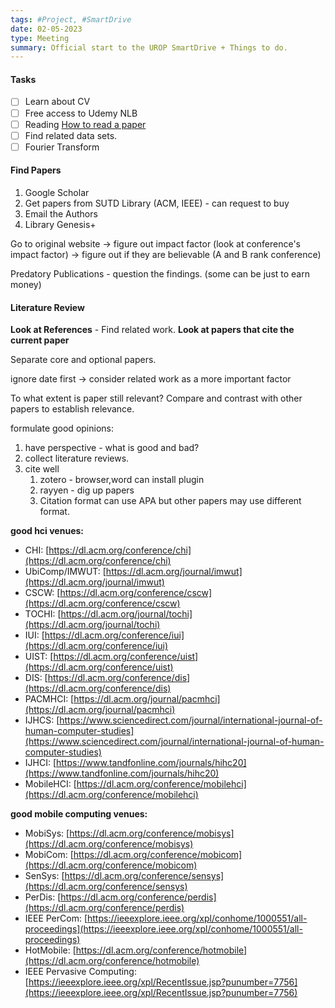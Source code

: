 ```yaml
---
tags: #Project, #SmartDrive
date: 02-05-2023
type: Meeting
summary: Official start to the UROP SmartDrive + Things to do.
---
```

#### Tasks
- [ ] Learn about CV
- [ ] Free access to Udemy NLB 
-  [ ] Reading [How to read a paper](http://ccr.sigcomm.org/online/files/p83-keshavA.pdf) 
- [ ] Find related data sets. 
- [ ] Fourier Transform

#### Find Papers
1. Google Scholar
2. Get papers from SUTD Library (ACM, IEEE) - can request to buy
3. Email the Authors
4. Library Genesis+

Go to original website -> figure out impact factor (look at conference's impact factor) -> figure out if they are believable (A and B rank conference)

Predatory Publications - question the findings. (some can be just to earn money)


#### Literature Review
**Look at References** - Find related work. 
**Look at papers that cite the current paper**

Separate core and optional papers.

ignore date first -> consider related work as a more important factor

To what extent is paper still relevant? 
Compare and contrast with other papers to establish relevance. 

formulate good opinions:
1. have perspective - what is good and bad?
2. collect literature reviews.
3. cite well
	1. zotero - browser,word can install plugin 
	2. rayyen - dig up papers
	3. Citation format can use APA but other papers may use different format.


__good hci venues:__
- CHI: [https://dl.acm.org/conference/chi](https://dl.acm.org/conference/chi)
- UbiComp/IMWUT: [https://dl.acm.org/journal/imwut](https://dl.acm.org/journal/imwut)
- CSCW: [https://dl.acm.org/conference/cscw](https://dl.acm.org/conference/cscw)
- TOCHI: [https://dl.acm.org/journal/tochi](https://dl.acm.org/journal/tochi)
- IUI: [https://dl.acm.org/conference/iui](https://dl.acm.org/conference/iui)
- UIST: [https://dl.acm.org/conference/uist](https://dl.acm.org/conference/uist)
- DIS: [https://dl.acm.org/conference/dis](https://dl.acm.org/conference/dis)
- PACMHCI: [https://dl.acm.org/journal/pacmhci](https://dl.acm.org/journal/pacmhci)
- IJHCS: [https://www.sciencedirect.com/journal/international-journal-of-human-computer-studies](https://www.sciencedirect.com/journal/international-journal-of-human-computer-studies)
- IJHCI: [https://www.tandfonline.com/journals/hihc20](https://www.tandfonline.com/journals/hihc20)
- MobileHCI: [https://dl.acm.org/conference/mobilehci](https://dl.acm.org/conference/mobilehci)

__good mobile computing venues:__
- MobiSys: [https://dl.acm.org/conference/mobisys](https://dl.acm.org/conference/mobisys)
- MobiCom: [https://dl.acm.org/conference/mobicom](https://dl.acm.org/conference/mobicom)
- SenSys: [https://dl.acm.org/conference/sensys](https://dl.acm.org/conference/sensys)
- PerDis: [https://dl.acm.org/conference/perdis](https://dl.acm.org/conference/perdis)
- IEEE PerCom: [https://ieeexplore.ieee.org/xpl/conhome/1000551/all-proceedings](https://ieeexplore.ieee.org/xpl/conhome/1000551/all-proceedings)
- HotMobile: [https://dl.acm.org/conference/hotmobile](https://dl.acm.org/conference/hotmobile)
- IEEE Pervasive Computing: [https://ieeexplore.ieee.org/xpl/RecentIssue.jsp?punumber=7756](https://ieeexplore.ieee.org/xpl/RecentIssue.jsp?punumber=7756)


